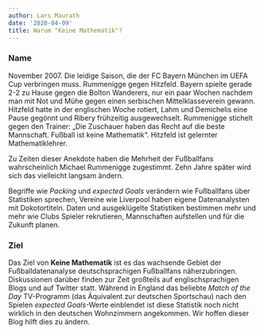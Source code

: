 ```yaml
---
author: Lars Maurath
date: '2020-04-09'
title: Warum "Keine Mathematik"?
---
```


### Name

November 2007. Die leidige Saison, die der FC Bayern München im UEFA Cup verbringen muss. Rummenigge gegen Hitzfeld. Bayern spielte gerade 2-2 zu Hause gegen die Bolton Wanderers, nur ein paar Wochen nachdem man mit Not und Mühe gegen einen serbischen Mittelklasseverein gewann. Hitzfeld hatte in der englischen Woche rotiert, Lahm und Demichelis eine Pause gegönnt und Ribery frühzeitig ausgewechselt. Rummenigge stichelt gegen den Trainer: „Die Zuschauer haben das Recht auf die beste Mannschaft. Fußball ist keine Mathematik“. Hitzfeld ist gelernter Mathematiklehrer.

Zu Zeiten dieser Anekdote haben die Mehrheit der Fußballfans wahrscheinlich Michael Rummenigge zugestimmt. Zehn Jahre später wird sich das vielleicht langsam ändern. 

Begriffe wie *Packing* und *expected Goals* verändern wie Fußballfans über Statistiken sprechen, Vereine wie Liverpool haben eigene Datenanalysten mit Dokotortiteln. Daten und ausgeklügelte Statistiken bestimmen mehr und mehr wie Clubs Spieler rekrutieren, Mannschaften aufstellen und für die Zukunft planen.

### Ziel

Das Ziel von **Keine Mathematik** ist es das wachsende Gebiet der Fußballdatenanalyse deutschsprachigen Fußballfans näherzubringen. Diskussionen darüber finden zur Zeit großteils auf englischsprachigen Blogs und auf Twitter statt. Während in England das beliebte *Match of the Day* TV-Programm (das Äquivalent zur deutschen Sportschau) nach den Spielen *expected Goals*-Werte einblendet ist diese Statistik noch nicht wirklich in den deutschen Wohnzimmern angekommen. Wir hoffen dieser Blog hilft dies zu ändern.
